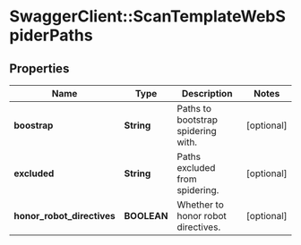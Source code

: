 # SwaggerClient::ScanTemplateWebSpiderPaths

## Properties
Name | Type | Description | Notes
------------ | ------------- | ------------- | -------------
**boostrap** | **String** | Paths to bootstrap spidering with. | [optional] 
**excluded** | **String** | Paths excluded from spidering. | [optional] 
**honor_robot_directives** | **BOOLEAN** | Whether to honor robot directives. | [optional] 


